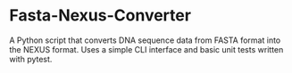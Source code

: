 # Fasta-Nexus-Converter
A Python script that converts DNA sequence data from FASTA format into the NEXUS format. Uses a simple CLI interface and basic unit tests written with pytest.
